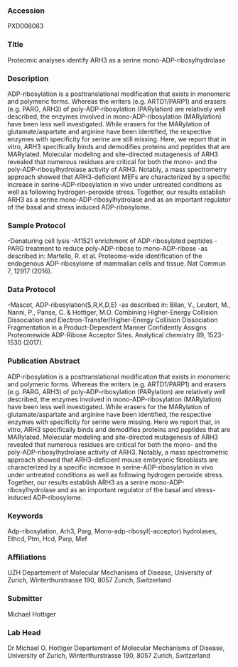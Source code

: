 ### Accession
PXD008083

### Title
Proteomic analyses identify ARH3 as a serine mono-ADP-ribosylhydrolase

### Description
ADP-ribosylation is a posttranslational modification that exists in monomeric and polymeric forms. Whereas the writers (e.g. ARTD1/PARP1) and erasers (e.g. PARG, ARH3) of poly-ADP-ribosylation (PARylation) are relatively well described, the enzymes involved in mono-ADP-ribosylation (MARylation) have been less well investigated. While erasers for the MARylation of glutamate/aspartate and arginine have been identified, the respective enzymes with specificity for serine are still missing. Here, we report that in vitro, ARH3 specifically binds and demodifies proteins and peptides that are MARylated. Molecular modeling and site-directed mutagenesis of ARH3 revealed that numerous residues are critical for both the mono- and the poly-ADP-ribosylhydrolase activity of ARH3. Notably, a mass spectrometry approach showed that ARH3-deficient MEFs are characterized by a specific increase in serine-ADP-ribosylation in vivo under untreated conditions as well as following hydrogen-peroxide stress. Together, our results establish ARH3 as a serine mono-ADP-ribosylhydrolase and as an important regulator of the basal and stress induced ADP-ribosylome.

### Sample Protocol
-Denaturing cell lysis -Af1521 enrichment of ADP-ribosylated peptides -PARG treatment to reduce poly-ADP-ribose to mono-ADP-ribose -as described in: Martello, R. et al. Proteome-wide identification of the endogenous ADP-ribosylome of mammalian cells and tissue. Nat Commun 7, 12917 (2016).

### Data Protocol
-Mascot, ADP-ribosylation(S,R,K,D,E) -as described in: Bilan, V., Leutert, M., Nanni, P., Panse, C. & Hottiger, M.O. Combining Higher-Energy Collision Dissociation and Electron-Transfer/Higher-Energy Collision Dissociation Fragmentation in a Product-Dependent Manner Confidently Assigns Proteomewide ADP-Ribose Acceptor Sites. Analytical chemistry 89, 1523-1530 (2017).

### Publication Abstract
ADP-ribosylation is a posttranslational modification that exists in monomeric and polymeric forms. Whereas the writers (e.g. ARTD1/PARP1) and erasers (e.g. PARG, ARH3) of poly-ADP-ribosylation (PARylation) are relatively well described, the enzymes involved in mono-ADP-ribosylation (MARylation) have been less well investigated. While erasers for the MARylation of glutamate/aspartate and arginine have been identified, the respective enzymes with specificity for serine were missing. Here we report that, in vitro, ARH3 specifically binds and demodifies proteins and peptides that are MARylated. Molecular modeling and site-directed mutagenesis of ARH3 revealed that numerous residues are critical for both the mono- and the poly-ADP-ribosylhydrolase activity of ARH3. Notably, a mass spectrometric approach showed that ARH3-deficient mouse embryonic fibroblasts are characterized by a specific increase in serine-ADP-ribosylation in vivo under untreated conditions as well as following hydrogen peroxide stress. Together, our results establish ARH3 as a serine mono-ADP-ribosylhydrolase and as an important regulator of the basal and stress-induced ADP-ribosylome.

### Keywords
Adp-ribosylation, Arh3, Parg, Mono-adp-ribosyl(-acceptor) hydrolases, Ethcd, Ptm, Hcd, Parp, Mef

### Affiliations
UZH
Departement of Molecular Mechanisms of Disease, University of Zurich, Winterthurstrasse 190, 8057 Zurich, Switzerland

### Submitter
Michael Hottiger

### Lab Head
Dr Michael O. Hottiger
Departement of Molecular Mechanisms of Disease, University of Zurich, Winterthurstrasse 190, 8057 Zurich, Switzerland



